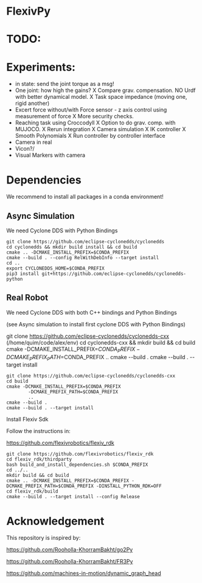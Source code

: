 # FlexivPy


# TODO: 


# Experiments:

- in state: send the joint torque as a msg!
- One joint: how high the gains?
X Compare grav. compensation.
NO Urdf with better dynamical model.
X Task space impedance (moving one, rigid another)
- Excert force without/with Force sensor - z axis control using measurement of force
X More security checks.
- Reaching task using Croccodyll
X Option to do grav. comp. with MUJOCO.
X Rerun integration
X Camera simulation 
X IK controller
X Smooth Polynomials
X Run controller by controller interface
- Camera in real
- Vicon?/
- Visual Markers with camera



# Dependencies

We recommend to install all packages in a conda environment!

## Async Simulation

We need Cyclone DDS with Python Bindings

```
git clone https://github.com/eclipse-cyclonedds/cyclonedds
cd cyclonedds && mkdir build install && cd build
cmake .. -DCMAKE_INSTALL_PREFIX=$CONDA_PREFIX
cmake --build . --config RelWithDebInfo --target install
cd ..
export CYCLONEDDS_HOME=$CONDA_PREFIX
pip3 install git+https://github.com/eclipse-cyclonedds/cyclonedds-python
```

## Real Robot

We need Cyclone DDS with both C++ bindings and Python Bindings

(see Async simulation to install first cyclone DDS with Python Bindings)



git clone https://github.com/eclipse-cyclonedds/cyclonedds-cxx                           (/home/quim/code/alex/env) 
                                          cd cyclonedds-cxx && mkdir build && cd build
                                          cmake -DCMAKE_INSTALL_PREFIX=$CONDA_PREFIX -DCMAKE_PREFIX_PATH=$CONDA_PREFIX ..
                                          cmake --build .
                                          cmake --build . --target install


```
git clone https://github.com/eclipse-cyclonedds/cyclonedds-cxx
cd build
cmake -DCMAKE_INSTALL_PREFIX=$CONDA_PREFIX
        -DCMAKE_PREFIX_PATH=$CONDA_PREFIX
        ..
cmake --build .
cmake --build . --target install
```

Install Flexiv Sdk

Follow the instructions in: 


https://github.com/flexivrobotics/flexiv_rdk

```
git clone https://github.com/flexivrobotics/flexiv_rdk
cd flexiv_rdk/thirdparty
bash build_and_install_dependencies.sh $CONDA_PREFIX
cd ../..
mkdir build && cd build
cmake .. -DCMAKE_INSTALL_PREFIX=$CONDA_PREFIX -DCMAKE_PREFIX_PATH=$CONDA_PREFIX -DINSTALL_PYTHON_RDK=OFF
cd flexiv_rdk/build
cmake --build . --target install --config Release
```


# Acknowledgement

This repository is inspired by: 

https://github.com/Rooholla-KhorramBakht/go2Py

https://github.com/Rooholla-KhorramBakht/FR3Py

https://github.com/machines-in-motion/dynamic_graph_head

